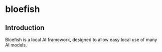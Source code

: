 # bloefish

## Introduction

Bloefish is a local AI framework, designed to allow easy local use of many AI models.
